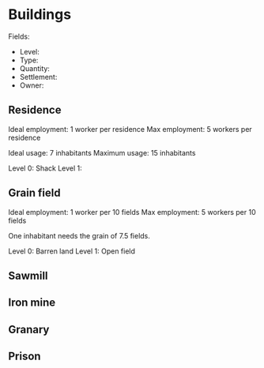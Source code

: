 # Buildings

Fields:

 - Level:
 - Type:
 - Quantity:
 - Settlement: 
 - Owner:

## Residence

Ideal employment: 1 worker per residence
Max employment: 5 workers per residence

Ideal usage: 7 inhabitants
Maximum usage: 15 inhabitants

Level 0: Shack
Level 1:

## Grain field

Ideal employment: 1 worker per 10 fields
Max employment: 5 workers per 10 fields

One inhabitant needs the grain of 7.5 fields.

Level 0: Barren land
Level 1: Open field

## Sawmill

## Iron mine

## Granary

## Prison


